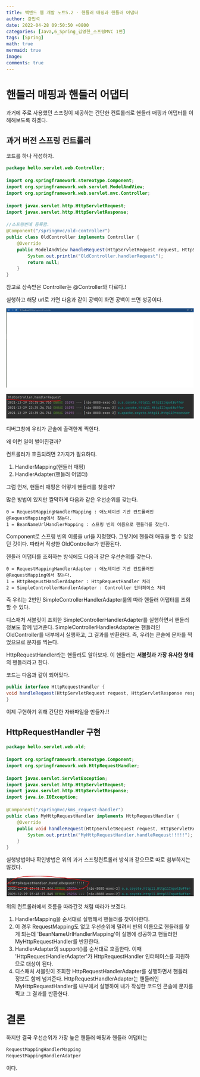 ```yaml
---
title: 백엔드 웹 개발 노트5.2 - 핸들러 매핑과 핸들러 어댑터
author: 강민석
date: 2022-04-28 09:50:50 +0800
categories: [Java,6_Spring_김영한_스프링MVC 1편]
tags: [Spring]
math: true
mermaid: true
image: 
comments: true
---
```


# 핸들러 매핑과 핸들러 어댑터

과거에 주로 사용했던 스프링이 제공하는 간단한 컨트롤러로 핸들러 매핑과 어댑터를 이해해보도록 하겠다.


## 과거 버전 스프링 컨트롤러 

코드를 하나 작성하자.

```java
package hello.servlet.web.Controller;

import org.springframework.stereotype.Component;
import org.springframework.web.servlet.ModelAndView;
import org.springframework.web.servlet.mvc.Controller;

import javax.servlet.http.HttpServletRequest;
import javax.servlet.http.HttpServletResponse;

//스프링빈에 등록함.
@Component("/springmvc/old-controller")
public class OldController implements Controller {
    @Override
    public ModelAndView handleRequest(HttpServletRequest request, HttpServletResponse response) throws Exception {
        System.out.println("OldController.handlerRequest");
        return null;
    }
}

```

참고로 상속받은 Controller는 @Controller와 다르다.!  


실행하고 해당 url로 가면 다음과 같이 공백이 화면 공백이 뜨면 성공이다.  

![](/assets/img/sample/Spring/4_kyh_spring_mvc_note/5_/img/oldcontrollerweb.JPG)


![](/assets/img/sample/Spring/4_kyh_spring_mvc_note/5_/img/oldcontroller_debug.JPG)


디버그창에 우리가 콘솔에 출력한게 찍힌다.

왜 이런 일이 벌어진걸까?

컨트롤러가 호출되려면 2가지가 필요하다.

1. HandlerMapping(핸들러 매핑)
2. HandlerAdapter(핸들러 어댑터)

그럼 먼저, 핸들러 매핑은 어떻게 핸들러를 찾을까?

많은 방법이 있지만 짤막하게 다음과 같은 우선순위를 갖는다.

```text
0 = RequestMappingHandlerMapping : 애노테이션 기반 컨트롤러인 @RequestMapping에서 찾는다.
1 = BeanNameUrlHandlerMapping : 스프링 빈의 이름으로 핸들러를 찾는다.
```

Component로 스프링 빈의 이름을 url을 지정했다. 그렇기에 핸들러 매핑을 할 수 있었던 것이다. 따라서 작성한 OldController가 반환된다.

핸들러 어댑터를 조회하는 방식에도 다음과 같은 우선순위를 갖는다.

```text
0 = RequestMappingHandlerAdapter : 애노테이션 기반 컨트롤러인 @RequestMapping에서 찾는다.
1 = HttpReqeustHandlerAdapter : HttpRequestHandler 처리
2 = SimpleControllerHandlerAdapter : Controller 인터페이스 처리
```

즉 우리는 2번인 SimpleControllerHandlerAdapter룰의 따라 핸들러 어댑터를 조회할 수 있다.

디스패처 서블릿이 조회한 SimpleControllerHandlerAdapter를 실행하면서 핸들러 정보도 함께 넘겨준다. SimpleControllerHandlerAdapter는 핸들러인 OldController를 내부에서 실행하고, 그 결과를 반환한다. 즉, 우리는 콘솔에 문자를 찍었으므로 문자를 찍는다.

HttpRequestHandler라는 핸들러도 알아보자. 이 핸들러는 **서블릿과 가장 유사한 형태**의 핸들러라고 한다.

코드는 다음과 같이 되어있다.

```java
public interface HttpRequestHandler {
void handleRequest(HttpServletRequest request, HttpServletResponse response) throws ServletException, IOException;
}
```

이제 구현하기 위해 간단한 자바파일을 만들자.!!

## HttpRequestHandler 구현

```java
package hello.servlet.web.old;

import org.springframework.stereotype.Component;
import org.springframework.web.HttpRequestHandler;

import javax.servlet.ServletException;
import javax.servlet.http.HttpServletRequest;
import javax.servlet.http.HttpServletResponse;
import java.io.IOException;

@Component("/springmvc/kms_request-handler")
public class MyHttpRequestHandler implements HttpRequestHandler {
    @Override
    public void handleRequest(HttpServletRequest request, HttpServletResponse response) throws ServletException, IOException {
        System.out.println("MyHttpRequestHandler.handleReqeust!!!!!");
    }
}

```

실행방법이나 확인방법은 위의 과거 스프링컨트롤러 방식과 같으므로 따로 첨부하지는 않겠다.

![](/assets/img/sample/Spring/4_kyh_spring_mvc_note/5_/img/httprequest.JPG)

위의 컨트롤러에서 흐름을 따라간것 처럼 따라가 보겠다.

1. HandlerMapping을 순서대로 실행해서 핸들러를 찾아야한다.
2. 이 경우 RequestMapping도 없고 우선순위에 밀려서 빈의 이름으로 핸들러를 찾게 되는데 'BeanNameUrlHandlerMapping'이 실행에 성공하고 핸들러인 MyHttpRequestHandler를 반환한다.  
3. HandlerAdapter의 support()를 순서대로 호출한다. 이때 'HttpRequestHandlerAdapter'가 HttpRequestHandler 인터페이스를 지원하므로 대상이 된다.
4. 디스패처 서블릿이 조회한 HttpRequestHandlerAdapter를 싱행하면서 핸들러 정보도 함께 넘겨준다. HttpRequestHandlerAdapter는 핸들러인 MyHttpRequestHandler를 내부에서 실행하여 내가 작성한 코드인 콘솔에 문자를 찍고 그 결과를 반환한다.

# 결론

하지만 결국 우선순위가 가장 높은 핸들러 매핑과 핸들러 어댑터는

```java
RequestMappingHandlerMapping 
RequestMappingHandlerAdatper
```

이다.

